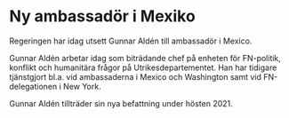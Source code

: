 # Ny ambassadör i Mexiko

Regeringen har idag utsett Gunnar Aldén till ambassadör i Mexico.

Gunnar Aldén arbetar idag som biträdande chef på enheten för FN-politik, konflikt och humanitära frågor på Utrikesdepartementet. Han har tidigare tjänstgjort bl.a. vid ambassaderna i Mexico och Washington samt vid FN-delegationen i New York.

Gunnar Aldén tillträder sin nya befattning under hösten 2021.

